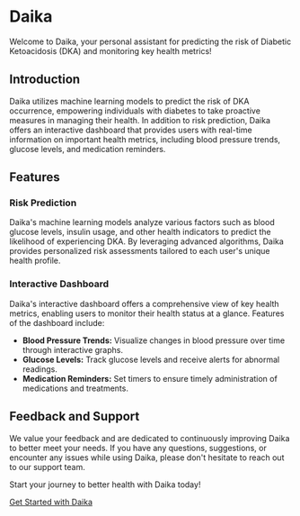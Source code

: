 # Daika


Welcome to Daika, your personal assistant for predicting the risk of Diabetic Ketoacidosis (DKA) and monitoring key health metrics!

## Introduction

Daika utilizes machine learning models to predict the risk of DKA occurrence, empowering individuals with diabetes to take proactive measures in managing their health. In addition to risk prediction, Daika offers an interactive dashboard that provides users with real-time information on important health metrics, including blood pressure trends, glucose levels, and medication reminders.

## Features

### Risk Prediction

Daika's machine learning models analyze various factors such as blood glucose levels, insulin usage, and other health indicators to predict the likelihood of experiencing DKA. By leveraging advanced algorithms, Daika provides personalized risk assessments tailored to each user's unique health profile.

### Interactive Dashboard

Daika's interactive dashboard offers a comprehensive view of key health metrics, enabling users to monitor their health status at a glance. Features of the dashboard include:

- **Blood Pressure Trends:** Visualize changes in blood pressure over time through interactive graphs.
- **Glucose Levels:** Track glucose levels and receive alerts for abnormal readings.
- **Medication Reminders:** Set timers to ensure timely administration of medications and treatments.


## Feedback and Support

We value your feedback and are dedicated to continuously improving Daika to better meet your needs. If you have any questions, suggestions, or encounter any issues while using Daika, please don't hesitate to reach out to our support team.

Start your journey to better health with Daika today!

[Get Started with Daika](#)
